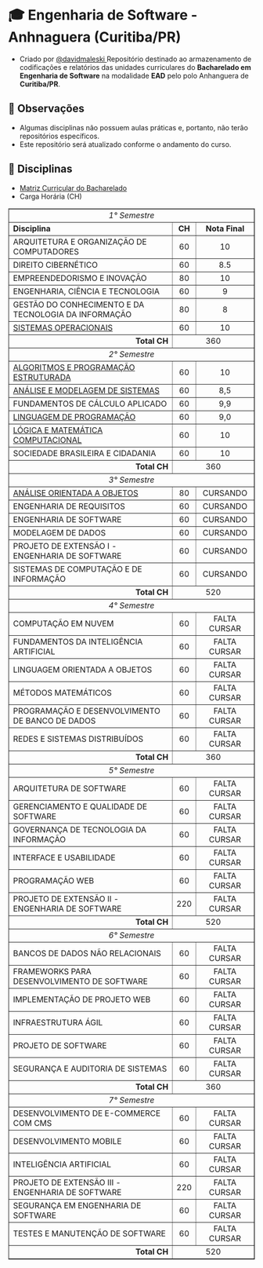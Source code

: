 # 🎓 Engenharia de Software - Anhnaguera (Curitiba/PR)
   - Criado por <a href="https://github.com/davidmaleski"> @davidmaleski </a>
Repositório destinado ao armazenamento de codificações e relatórios das unidades curriculares do **Bacharelado em Engenharia de Software** na modalidade **EAD** pelo polo Anhanguera de **Curitiba/PR**.

## 📌 Observações  
- Algumas disciplinas não possuem aulas práticas e, portanto, não terão repositórios específicos.  
- Este repositório será atualizado conforme o andamento do curso.  
## 📁 Disciplinas
* [Matriz Curricular do Bacharelado](https://drive.google.com/file/d/1iMnIWu4O3ZeLK44DukZsbdVN9pryL3P7/view?usp=sharing)
* Carga Horária (CH)
<table border="1">
    <tr>
        <td colspan="3" align="center"><i>1° Semestre</i></td>
    </tr>
    <tr>
        <td><strong>Disciplina</strong></td>
        <td align="center"><strong>CH</strong></td>
        <td align="center"><strong>Nota Final</strong></td>
    </tr>
    <tr>
        <td>ARQUITETURA E ORGANIZAÇÃO DE COMPUTADORES</td>
        <td align="center">60</td>
        <td align="center">10</td>
    </tr>
    <tr>
        <td>DIREITO CIBERNÉTICO</td>
        <td align="center">60</td>
        <td align="center">8.5</td>
    </tr>
    <tr>
        <td>EMPREENDEDORISMO E INOVAÇÃO</td>
        <td align="center">80</td>
        <td align="center">10</td>
    </tr>
    <tr>
        <td>ENGENHARIA, CIÊNCIA E TECNOLOGIA</td>
        <td align="center">60</td>
        <td align="center">9</td>
    </tr>
    <tr>
        <td>GESTÃO DO CONHECIMENTO E DA TECNOLOGIA DA INFORMAÇÃO</td>
        <td align="center">80</td>
        <td align="center">8</td>
    </tr>
    <tr>
        <td><a href="https://docs.google.com/document/d/1crMjTVgTO-Pmj7ZaU21qBVKsTZjleK8S/edit?usp=drive_link&ouid=114457480144665556428&rtpof=true&sd=true">SISTEMAS OPERACIONAIS</a></td>
        <td align="center">60</td>
        <td align="center">10</td>
    </tr>
    <tr>
        <td align="right"><strong>Total CH</strong></td>
        <td colspan="2" align="center">360</td>
    </tr>
    <tr>
        <td colspan="3" align="center"><i>2° Semestre</i></td>
    </tr>
    <tr>
        <td><a href='https://drive.google.com/file/d/1-aoOTO8dUP6N0fEKijr6SCdi-3e0v1aK/view?usp=drive_link'>ALGORITMOS E PROGRAMAÇÃO ESTRUTURADA</a></td>
        <td align="center">60</td>
        <td align="center">10</td>
    </tr>
    <tr>
        <td><a href="https://drive.google.com/file/d/1zgDMc_nRi7j5j_Z4ZWhccfmYIKYibMXy/view?usp=drive_link">ANÁLISE E MODELAGEM DE SISTEMAS</a></td>
        <td align="center">60</td>
        <td align="center">8,5</td>
    </tr>
    <tr>
        <td>FUNDAMENTOS DE CÁLCULO APLICADO</td>
        <td align="center">60</td>
        <td align="center">9,9</td>
    </tr>
    <tr>
        <td><a href="https://drive.google.com/file/d/1YEMPdG7-Xl0nkrPW8u4bp69FqmRFapZ2/view?usp=drive_link">LINGUAGEM DE PROGRAMAÇÃO</a></</td>
        <td align="center">60</td>
        <td align="center">9,0</td>
    </tr>
    <tr>
        <td><a href='https://drive.google.com/file/d/1L5SwqP3hV8sC5qoC-qgYdc0yJgJuLG-B/view?usp=drive_link'>LÓGICA E MATEMÁTICA COMPUTACIONAL</a></td>
        <td align="center">60</td>
        <td align="center">10</td>
    </tr>
    <tr>
        <td>SOCIEDADE BRASILEIRA E CIDADANIA</td>
        <td align="center">60</td>
        <td align="center">10</td>
    </tr>
    <tr>
        <td align="right"><strong>Total CH</strong></td>
        <td colspan="2" align="center">360</td>
    </tr>
    <tr>
        <td colspan="3" align="center"><i>3° Semestre</i></td>
    </tr>
    <tr>
        <td><a href='https://docs.google.com/document/d/1crMjTVgTO-Pmj7ZaU21qBVKsTZjleK8S/edit?usp=drive_link&ouid=114457480144665556428&rtpof=true&sd=true'>ANÁLISE ORIENTADA A OBJETOS</a></td>
        <td align="center">80</td>
        <td align="center">CURSANDO</td>
    </tr>
    <tr>
        <td>ENGENHARIA DE REQUISITOS</td>
        <td align="center">60</td>
        <td align="center">CURSANDO</td>
    </tr>
    <tr>
        <td>ENGENHARIA DE SOFTWARE</td>
        <td align="center">60</td>
        <td align="center">CURSANDO</td>
    </tr>
    <tr>
        <td>MODELAGEM DE DADOS</td>
        <td align="center">60</td>
        <td align="center">CURSANDO</td>
    </tr>
    <tr>
        <td>PROJETO DE EXTENSÃO I - ENGENHARIA DE SOFTWARE</td>
        <td align="center">60</td>
        <td align="center">CURSANDO</td>
    </tr>
    <tr>
        <td>SISTEMAS DE COMPUTAÇÃO E DE INFORMAÇÃO</td>
        <td align="center">60</td>
        <td align="center">CURSANDO</td>
    </tr>
    <tr>
        <td align="right"><strong>Total CH</strong></td>
        <td colspan="2" align="center">520</td>
    </tr>
    <tr>
        <td colspan="3" align="center"><i>4° Semestre</i></td>
    </tr>
    <tr>
        <td>COMPUTAÇÃO EM NUVEM</td>
        <td align="center">60</td>
        <td align="center">FALTA CURSAR</td>
    </tr>
    <tr>
        <td>FUNDAMENTOS DA INTELIGÊNCIA ARTIFICIAL</td>
        <td align="center">60</td>
        <td align="center">FALTA CURSAR</td>
    </tr>
    <tr>
        <td>LINGUAGEM ORIENTADA A OBJETOS</td>
        <td align="center">60</td>
        <td align="center">FALTA CURSAR</td>
    </tr>
    <tr>
        <td>MÉTODOS MATEMÁTICOS</td>
        <td align="center">60</td>
        <td align="center">FALTA CURSAR</td>
    </tr>
    <tr>
        <td>PROGRAMAÇÃO E DESENVOLVIMENTO DE BANCO DE DADOS</td>
        <td align="center">60</td>
        <td align="center">FALTA CURSAR</td>
    </tr>
    <tr>
        <td>REDES E SISTEMAS DISTRIBUÍDOS</td>
        <td align="center">60</td>
        <td align="center">FALTA CURSAR</td>
    </tr>
    <tr>
        <td align="right"><strong>Total CH</strong></td>
        <td colspan="2" align="center">360</td>
    </tr>
    <tr>
        <td colspan="3" align="center"><i>5° Semestre</i></td>
    </tr>
    <tr>
        <td>ARQUITETURA DE SOFTWARE</td>
        <td align="center">60</td>
        <td align="center">FALTA CURSAR</td>
    </tr>
    <tr>
        <td>GERENCIAMENTO E QUALIDADE DE SOFTWARE</td>
        <td align="center">60</td>
        <td align="center">FALTA CURSAR</td>
    </tr>
    <tr>
        <td>GOVERNANÇA DE TECNOLOGIA DA INFORMAÇÃO</td>
        <td align="center">60</td>
        <td align="center">FALTA CURSAR</td>
    </tr>
    <tr>
        <td>INTERFACE E USABILIDADE</td>
        <td align="center">60</td>
        <td align="center">FALTA CURSAR</td>
    </tr>
    <tr>
        <td>PROGRAMAÇÃO WEB</td>
        <td align="center">60</td>
        <td align="center">FALTA CURSAR</td>
    </tr>
    <tr>
        <td>PROJETO DE EXTENSÃO II - ENGENHARIA DE SOFTWARE</td>
        <td align="center">220</td>
        <td align="center">FALTA CURSAR</td>
    </tr>
    <tr>
        <td align="right"><strong>Total CH</strong></td>
        <td colspan="2" align="center">520</td>
    </tr>
    <tr>
        <td colspan="3" align="center"><i>6° Semestre</i></td>
    </tr>
    <tr>
        <td>BANCOS DE DADOS NÃO RELACIONAIS</td>
        <td align="center">60</td>
        <td align="center">FALTA CURSAR</td>
    </tr>
    <tr>
        <td>FRAMEWORKS PARA DESENVOLVIMENTO DE SOFTWARE</td>
        <td align="center">60</td>
        <td align="center">FALTA CURSAR</td>
    </tr>
    <tr>
        <td>IMPLEMENTAÇÃO DE PROJETO WEB</td>
        <td align="center">60</td>
        <td align="center">FALTA CURSAR</td>
    </tr>
    <tr>
        <td>INFRAESTRUTURA ÁGIL</td>
        <td align="center">60</td>
        <td align="center">FALTA CURSAR</td>
    </tr>
    <tr>
        <td>PROJETO DE SOFTWARE</td>
        <td align="center">60</td>
        <td align="center">FALTA CURSAR</td>
    </tr>
    <tr>
        <td>SEGURANÇA E AUDITORIA DE SISTEMAS</td>
        <td align="center">60</td>
        <td align="center">FALTA CURSAR</td>
    </tr>
    <tr>
        <td align="right"><strong>Total CH</strong></td>
        <td colspan="2" align="center">360</td>
    </tr>
    <tr>
        <td colspan="3" align="center"><i>7° Semestre</i></td>
    </tr>
    <tr>
        <td>DESENVOLVIMENTO DE E-COMMERCE COM CMS</td>
        <td align="center">60</td>
        <td align="center">FALTA CURSAR</td>
    </tr>
    <tr>
        <td>DESENVOLVIMENTO MOBILE</td>
        <td align="center">60</td>
        <td align="center">FALTA CURSAR</td>
    </tr>
    <tr>
        <td>INTELIGÊNCIA ARTIFICIAL</td>
        <td align="center">60</td>
        <td align="center">FALTA CURSAR</td>
    </tr>
    <tr>
        <td>PROJETO DE EXTENSÃO III - ENGENHARIA DE SOFTWARE</td>
        <td align="center">220</td>
        <td align="center">FALTA CURSAR</td>
    </tr>
    <tr>
        <td>SEGURANÇA EM ENGENHARIA DE SOFTWARE</td>
        <td align="center">60</td>
        <td align="center">FALTA CURSAR</td>
    </tr>
    <tr>
        <td>TESTES E MANUTENÇÃO DE SOFTWARE</td>
        <td align="center">60</td>
        <td align="center">FALTA CURSAR</td>
    </tr>
    <tr>
        <td align="right"><strong>Total CH</strong></td>
        <td colspan="2" align="center">520</td>
    </tr>
</table>
